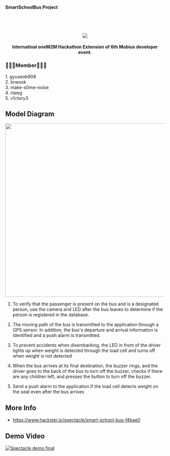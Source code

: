 #### SmartSchoolBus Project
<h1 align="center">  
  <br>
  <img src="https://capsule-render.vercel.app/api?type=slice&color=ffcb6b&height=200&section=header&text=Smart%F0%9F%9A%8DSchoolBus&fontSize=90" />
  <br>
</h1>

<h4 align="center">Internatinal oneM2M Hackathon Extension of 6th Mobius developer event</a>.</h4>



<h3>🧑🏻‍💻Member🧑🏻‍💻</h3>
1. gyuseob908
</br>
2. brwook
</br>
3. make-s0me-noise
</br>
4. rlawg
</br>
5. v1ctory3

## Model Diagram
<img src="https://user-images.githubusercontent.com/92886473/203373141-5326eadb-e0bf-45c6-b393-d31b2839e071.png"  width="807" height="547">

1. To verify that the passenger is present on the bus and is a designated person, use the camera and LED after the bus leaves to determine if the person is registered in the database.

2. The moving path of the bus is transmitted to the application through a GPS sensor. In addition, the bus's departure and arrival information is identified and a push alarm is transmitted.

3. To prevent accidents when disembarking, the LED in front of the driver lights up when weight is detected through the load cell and turns off when weight is not detected

4. When the bus arrives at its final destination, the buzzer rings, and the driver goes to the back of the bus to turn off the buzzer, checks if there are any children left, and presses the button to turn off the buzzer.

5. Send a push alarm to the application if the load cell detects weight on the seat even after the bus arrives

## More Info
* https://www.hackster.io/spectacle/smart-school-bus-f4bae0


## Demo Video
[![Spectacle demo final](https://img.youtube.com/vi/5RGtvrRLieo/0.jpg)](https://www.youtube.com/watch?v=5RGtvrRLieo)


